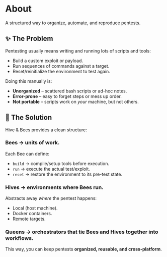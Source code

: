 # About

A structured way to organize, automate, and reproduce pentests.

## ✨ The Problem

Pentesting usually means writing and running lots of scripts and tools:

* Build a custom exploit or payload.
* Run sequences of commands against a target.
* Reset/reinitialize the environment to test again.

Doing this manually is:

* **Unorganized** – scattered bash scripts or ad-hoc notes.
* **Error-prone** – easy to forget steps or mess up order.
* **Not portable** – scripts work on *your* machine, but not others.

## 🐝 The Solution

Hive & Bees provides a clean structure:

### **Bees** → units of work.

  Each Bee can define:

* `build` → compile/setup tools before execution.
* `run` → execute the actual test/exploit.
* `reset` → restore the environment to its pre-test state.

### **Hives** → environments where Bees run.

  Abstracts away *where* the pentest happens:

* Local (host machine).
* Docker containers.
* Remote targets.

### **Queens** → orchestrators that tie Bees and Hives together into workflows.

This way, you can keep pentests **organized, reusable, and cross-platform**.
